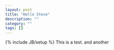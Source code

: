 ```yaml
---
layout: post
title: "Hello Steve"
description: ""
category: ""
tags: []
---
```

{% include JB/setup %}
This is a test.
and another
<script src="httpsnhttpsdhttps://gist.github.com/srhopkins/6590285.js"></script>

<script src="https://gist.github.com/srhopkins/6432674.js"></script>
